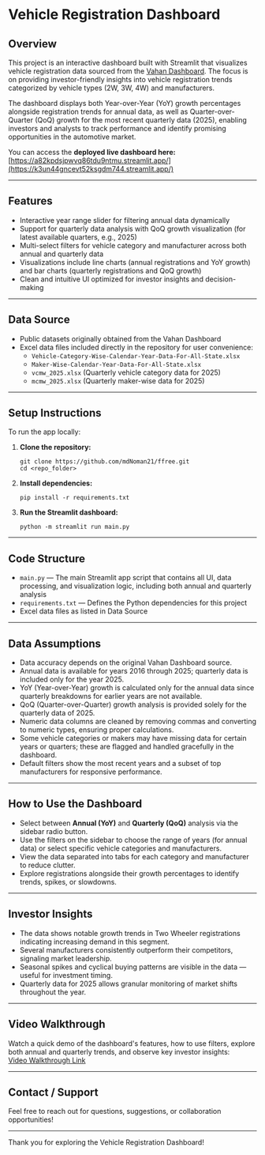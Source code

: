 # Vehicle Registration Dashboard

## Overview
This project is an interactive dashboard built with Streamlit that visualizes vehicle registration data sourced from the [Vahan Dashboard](https://vahan.nic.in/). The focus is on providing investor-friendly insights into vehicle registration trends categorized by vehicle types (2W, 3W, 4W) and manufacturers.

The dashboard displays both Year-over-Year (YoY) growth percentages alongside registration trends for annual data, as well as Quarter-over-Quarter (QoQ) growth for the most recent quarterly data (2025), enabling investors and analysts to track performance and identify promising opportunities in the automotive market.

You can access the **deployed live dashboard here:**  
[https://a82kpdsjpwvq86tdu9ntmu.streamlit.app/](https://k3un44gncevt52ksgdm744.streamlit.app/)

---

## Features
- Interactive year range slider for filtering annual data dynamically
- Support for quarterly data analysis with QoQ growth visualization (for latest available quarters, e.g., 2025)
- Multi-select filters for vehicle category and manufacturer across both annual and quarterly data
- Visualizations include line charts (annual registrations and YoY growth) and bar charts (quarterly registrations and QoQ growth)
- Clean and intuitive UI optimized for investor insights and decision-making

---

## Data Source
- Public datasets originally obtained from the Vahan Dashboard
- Excel data files included directly in the repository for user convenience:
  - `Vehicle-Category-Wise-Calendar-Year-Data-For-All-State.xlsx`
  - `Maker-Wise-Calendar-Year-Data-For-All-State.xlsx`
  - `vcmw_2025.xlsx` (Quarterly vehicle category data for 2025)
  - `mcmw_2025.xlsx` (Quarterly maker-wise data for 2025)

---

## Setup Instructions

To run the app locally:

1. **Clone the repository:**
    ```
    git clone https://github.com/mdNoman21/ffree.git
    cd <repo_folder>
    ```

2. **Install dependencies:**
    ```
    pip install -r requirements.txt
    ```

3. **Run the Streamlit dashboard:**
    ```
    python -m streamlit run main.py
    ```

---

## Code Structure
- `main.py` — The main Streamlit app script that contains all UI, data processing, and visualization logic, including both annual and quarterly analysis
- `requirements.txt` — Defines the Python dependencies for this project
- Excel data files as listed in Data Source

---

## Data Assumptions
- Data accuracy depends on the original Vahan Dashboard source.
- Annual data is available for years 2016 through 2025; quarterly data is included only for the year 2025.
- YoY (Year-over-Year) growth is calculated only for the annual data since quarterly breakdowns for earlier years are not available.
- QoQ (Quarter-over-Quarter) growth analysis is provided solely for the quarterly data of 2025.
- Numeric data columns are cleaned by removing commas and converting to numeric types, ensuring proper calculations.
- Some vehicle categories or makers may have missing data for certain years or quarters; these are flagged and handled gracefully in the dashboard.
- Default filters show the most recent years and a subset of top manufacturers for responsive performance.

---

## How to Use the Dashboard
- Select between **Annual (YoY)** and **Quarterly (QoQ)** analysis via the sidebar radio button.
- Use the filters on the sidebar to choose the range of years (for annual data) or select specific vehicle categories and manufacturers.
- View the data separated into tabs for each category and manufacturer to reduce clutter.
- Explore registrations alongside their growth percentages to identify trends, spikes, or slowdowns.

---

## Investor Insights
- The data shows notable growth trends in Two Wheeler registrations indicating increasing demand in this segment.
- Several manufacturers consistently outperform their competitors, signaling market leadership.
- Seasonal spikes and cyclical buying patterns are visible in the data — useful for investment timing.
- Quarterly data for 2025 allows granular monitoring of market shifts throughout the year.

---

## Video Walkthrough
Watch a quick demo of the dashboard's features, how to use filters, explore both annual and quarterly trends, and observe key investor insights:  
[Video Walkthrough Link](https://drive.google.com/file/d/1FwnDz8qi9Hfhyo6K49FK8bOZjZA1dlgx/view)

---

## Contact / Support
Feel free to reach out for questions, suggestions, or collaboration opportunities!

---

Thank you for exploring the Vehicle Registration Dashboard!
